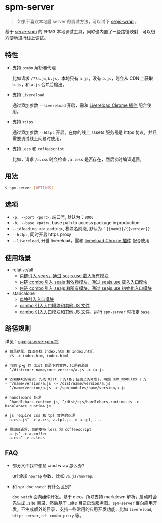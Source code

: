 
# spm-server

> 如果不喜欢本地启 server 的调试方法，可以试下 [seajs-wrap](https://github.com/seajs/seajs-wrap) 。

基于 [serve-spm](https://github.com/spmjs/serve-spm) 的 SPM3 本地调试工具，同时也内置了一些路径映射，可以很方便地进行线上调试。

## 特性

- 支持 `combo` 解析和代理
    
    比如请求 `/??a.js,b.js`，本地只有 `a.js`，没有 `b.js`，则会从 CDN 上获取 `b.js`，和 `a.js` 合并后输出。

- 支持 `livereload`

    通过添加参数 `--livereload` 开启，需和 [Livereload Chrome 插件](https://chrome.google.com/webstore/detail/livereload/jnihajbhpnppcggbcgedagnkighmdlei) 配合使用。

- 支持 `https`

    通过添加参数 `--https` 开启。在你的线上 assets 服务器是 https 协议，并且需要调试线上问题时使用。

- 支持 `less` 和 `coffeescript`

    比如，请求 `/a.css` 时会检查 `/a.less` 是否存在，然后实时编译返回。

## 用法

```bash
$ spm-server [OPTIONS]
```

## 选项

- `-p, --port <port>`, 端口号, 默认为：`8000`
- `-b, --base <path>`, base path to access package in production
- `--idleading <idleading>`, 模块名前缀, 默认为：`{{name}}/{{version}}`
- `--https`, 同时开启 https proxy
- `--livereload`, 开启 livereload，需和 [livereload Chrome 插件](https://chrome.google.com/webstore/detail/livereload/jnihajbhpnppcggbcgedagnkighmdlei) 配合使用

## 使用场景

- relative/all
    - [内链引入 seajs，通过 seajs.use 载入所有模块](https://github.com/spmjs/spm-server/blob/master/test/fixtures/normal/normal.html)
    - [内链 combo 引入 seajs 和依赖模块，通过 seajs.use 载入入口模块](https://github.com/spmjs/spm-server/blob/master/test/fixtures/normal/combo_deps.html)
    - [内链 combo 引入 seajs 和所有模块，通过 seajs.use 初始化入口模块](https://github.com/spmjs/spm-server/blob/master/test/fixtures/normal/combo_all.html)
- standalone
    - [单独引入入口模块](https://github.com/spmjs/spm-server/blob/master/test/fixtures/standalone/normal.html)
    - [combo 引入入口模块和其他 JS 文件](https://github.com/spmjs/spm-server/blob/master/test/fixtures/standalone/combo.html)
    - [combo 引入入口模块和其他 JS 文件](https://github.com/spmjs/spm-server/blob/master/test/fixtures/standalone/taobao.html)，运行 `spm-server` 时指定 `base`

## 路径规则

详见：[spmjs/serve-spm#2](https://github.com/spmjs/serve-spm/pull/2)

```
# 目录结尾，自动查找 index.htm 和 index.html
- /$ -> index.htm, index.html

# 当前 pkg 的 dist 目录下的文件，代理到源码
- ^/dist/curr_name/curr_version/a.js -> /a.js

# 依赖模块的请求，先找 dist 下的(基于性能上的考虑)，再照 spm_modules 下的
- ^/name/version/a.js -> /dist/name/version/a.js
- ^/name/version/a.js -> /spm_modules/name/version/a.js

# handlebars 处理
- ^handlebars-runtime.js, ^/dist/cjs/handlebars.runtime.js -> hanelebars.runtime.js

# js require css 和 tpl 文件的处理
- a.css.js^ -> a.css, a.tpl.js -> a.tpl, ...

# 预编译语言，目前支持 less 和 coffeescript
- a.js^ -> a.coffee
- a.css^ -> a.less
```


## FAQ

* 部分文件我不想加 cmd wrap 怎么办? 

    url 添加 `nowrap` 参数，比如 `/a.js?nowrap`。

* 和 `spm doc watch` 有什么区别?

    `doc watch` 面向组件开发。基于 nico，所以支持 markdown 解析，启动时会先生成 _site 目录，然后基于 _site 目录启动服务器。`spm-server` 面向应用开发。不生成额外的目录，支持一些常用的应用开发功能，比如 `livereload`, `https server`, `cdn combo proxy` 等。


